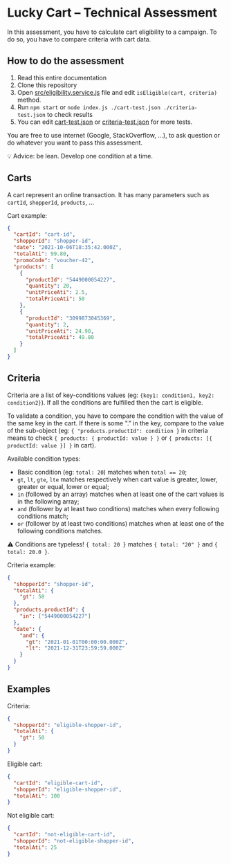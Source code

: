 # Lucky Cart – Technical Assessment

In this assessment, you have to calculate cart eligibility to a campaign. To do so, you have to compare criteria with cart data.

## How to do the assessment

1. Read this entire documentation
2. Clone this repository
3. Open [src/eligibility.service.js](./src/eligibility.service.js) file and edit `isEligible(cart, criteria)` method.
4. Run `npm start` or `node index.js ./cart-test.json ./criteria-test.json` to check results
5. You can edit [cart-test.json](./cart-test.json) or [criteria-test.json](./criteria-test.json) for more tests.

You are free to use internet (Google, StackOverflow, ...), to ask question or do whatever you want to pass this assessment.

💡 Advice: be lean. Develop one condition at a time.

## Carts

A cart represent an online transaction. It has many parameters such as `cartId`, `shopperId`, `products`, ...

Cart example:
```json
{
  "cartId": "cart-id",
  "shopperId": "shopper-id",
  "date": "2021-10-06T18:35:42.000Z",
  "totalAti": 99.80,
  "promoCode": "voucher-42",
  "products": [
    {
      "productId": "5449000054227",
      "quantity": 20,
      "unitPriceAti": 2.5,
      "totalPriceAti": 50
    },
    {
      "productId": "3099873045369",
      "quantity": 2,
      "unitPriceAti": 24.90,
      "totalPriceAti": 49.80
    }
  ]
}
```

## Criteria

Criteria are a list of key-conditions values (eg: `{key1: condition1, key2: condition2}`). If all the conditions are fulfilled then the cart is eligible.

To validate a condition, you have to compare the condition with the value of the same key in the cart. 
If there is some "." in the key, compare to the value of the sub-object (eg: `{ "products.productId": condition }` in criteria means to check `{ products: { productId: value } }` or `{ products: [{ productId: value }] }` in cart). 

Available condition types:
- Basic condition (eg: `total: 20`) matches when `total == 20`;
- `gt`, `lt`, `gte`, `lte` matches respectively when cart value is greater, lower, greater or equal, lower or equal;
- `in` (followed by an array) matches when at least one of the cart values is in the following array;
- `and` (follower by at least two conditions) matches when every following conditions match;
- `or` (follower by at least two conditions) matches when at least one of the following conditions matches.

⚠️ Conditions are typeless! `{ total: 20 }` matches `{ total: "20" }` and `{ total: 20.0 }`.


Criteria example:
```json
{
  "shopperId": "shopper-id",
  "totalAti": {
    "gt": 50
  },
  "products.productId": {
    "in": ["5449000054227"]
  },
  "date": {
    "and": {
      "gt": "2021-01-01T00:00:00.000Z",
      "lt": "2021-12-31T23:59:59.000Z"
    }
  }
}
```

## Examples

Criteria:
```json
{
  "shopperId": "eligible-shopper-id",
  "totalAti": {
    "gt": 50
  }
}
```

Eligible cart:
```json
{
  "cartId": "eligible-cart-id",
  "shopperId": "eligible-shopper-id",
  "totalAti": 100
}
```

Not eligible cart:
```json
{
  "cartId": "not-eligible-cart-id",
  "shopperId": "not-eligible-shopper-id",
  "totalAti": 25
}
```
